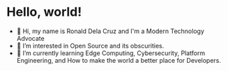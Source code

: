 # Hello, world!

- 👋 Hi, my name is Ronald Dela Cruz and I'm a Modern Technology Advocate 
- 👀 I’m interested in Open Source and its obscurities.
- 🌱 I’m currently learning Edge Computing, Cybersecurity, Platform Engineering, and How to make the world a better place for Developers.



<!---
rcdelacruz/rcdelacruz is a ✨ special ✨ repository because its `README.md` (this file) appears on your GitHub profile.
You can click the Preview link to take a look at your changes.
--->
